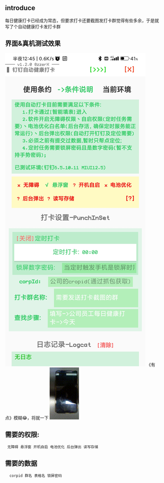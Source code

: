 ## introduce
  每日健康打卡已经成为常态，但要求打卡还要截图发打卡群觉得有些多余，于是就写了个自动健康打卡发打卡群
## 界面&真机测试效果
![image 界面](unit/main.jpg)
《有点》模糊😂，将就一下
![image 测试效果](unit/test_effect.gif)
## 需要的权限: 
     无障碍 悬浮窗 开机自启 电池优化 后台弹出 读写存储

## 需要的数据
      corpid 群名 表格名 锁屏密码
